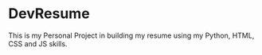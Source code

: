 # DevResume
This is my Personal Project in building my resume using my Python, HTML, CSS and JS skills.
